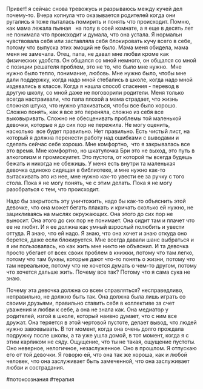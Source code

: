 Привет! я сейчас снова тревожусь и разрываюсь между кучей дел почему-то. Вчера копнула что оказывается родителей когда они ругались я тоже пыталась помирить и понять что происходит. Помню, как мама лежала пьяная   на полу в соей комнате, а я еще в десять лет не понимала что происходит и думала, что она устала. Я нормальн чувствовала себя или заставляла себя блокировать кучу всего в себе, потому что выпуска этих эмоций не было. Мама меня обидела, мама меня не замечала. Отец, папа, не давал мне любви кроме как физических удобств. Он общался со мной немного, он общался со мной с позиции решателя проблем, это не то, что было мне нужно.  Мне нужно было тепло, понимание, любовь. Мне нужно было, чтобы мне дали поддержку, когда надо мной стебались в школе, когда надо мной издевались в классе. Когда я нашла способ спасения - перевод в другую школу, со мной даже не поговорили родители. Меня только всегда настраивали, что папа плохой а мама страдает, что жизнь сложная штука, что нужно упахиваться, чтобы все было хорошо. Сложно понять, как я все это переняла, сложно из себя все выковыривать. Сложно не обесценивать проблемы той маленькой девочки, которые я до сих пор не пережила. Не могу оценить, насколько  все будет правильно. Нет правильно. Есть чистый лист, на который я должна перенести работу над ошибками с выводами и сделать сейчас себе хорошо. Мне комфортно,  что я закрывалась все это время. Мне комфортно, но шкатулочка Бри это не выход, это путь в алкоголизм и промискуитет. Это пустота, от которой ты всегда будешь бежать и никогда не сбежишь. У меня есть внутри та маленькая девочка одиноко сидящая в библиотеке, и мне нужно как-то вытаскивать это из нее, мне нужно как-то увести ее за ручку с того стола. Пока я не могу понять, че с этим делать. Пока я не могу разобраться с тем, что происходит. 

Надо бы закрытость эту уничтожить, надо бы как-то объяснить этой девочке, что она может бегать плакать и кричать сколько ей нужно, не зацикливаясь на мыслях окружающих. Она этого до сих пор не выносит. Она этого до сих пор не понимает. Она сидит там и плачет что ее не любят. И я ее должна как умный взрослый полюбить и увести оттуда. Я знаю, что ей надо. Я знаю, что она хочет и знаю откуда оно берется, даже если блокируется. Мне всегда давали шанс выбраться и я им пользовалась, но как жить мне никто не объяснил. И та девочка просто убегает от всех своих проблем в книжки, потому что там легко, потому что там буквы, которые дают что-то понять о жизни, потому что там нереальное, потому что не хочется думать о чем-то другом, потому что хочется дальше жить. Почему все так? Потому что я сама сука не знаю. 

Почему эта девочка должна со всем справляться? несправедливо, неправильно, не должно быть так. Она должна была лишь играть со своими друзьями, правильно ставить себя в коллективе за счет уважения и любви к себе, а она не знала как. Она медиатор у родителей, изгой в школе, который наивно думает, что с ним все дружат. Она теряется в этой чертовой пустоте, делает вывод, что людей нужно завоевывать. В тот момент, когда она очень долго прождала подружку после школы, а та уже ушла домой, в тот момент, когда я с этим карликом не сяду. Ощущение, что ты не такая, ощущение пустоты. Оно неверное, нелогичное, незаслуженное. Оно в прошлом. Я отпускаю его от той девочки. Я говорю ей, что она так же хороша, как и любой человек, что она заслуживает быть замеченной, что она заслуживает любви и сострадания.

#потоксознания #терапия 